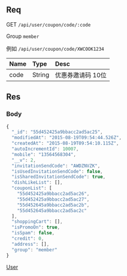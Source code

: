 ## Req

GET `/api/user/coupon/code/:code`

Group `member`

例如 `/api/user/coupon/code/XWCOOK1234`

| Name                   | Type   | Desc        |
|:-------                |:-------|:-------     |
| code                   | String | 优惠券邀请码 10位    |




## Res
### Body





```js
{
  "_id": "55d452425a9bbacc2ad5ac25",
  "modifiedAt": "2015-08-19T09:54:44.526Z",
  "createdAt": "2015-08-19T09:54:10.115Z",
  "autoIncrementId": 10007,
  "mobile": "13564568304",
  "__v": 2,
  "invitationSendCode": "AWDZNVZK",
  "isUsedInvitationSendCode": false,
  "isSharedInvitationSendCode": true,
  "dishLikeList": [],
  "couponList": [
    "55d452425a9bbacc2ad5ac26",
    "55d452425a9bbacc2ad5ac27",
    "55d452645a9bbacc2ad5ac2b",
    "55d452645a9bbacc2ad5ac2c"
  ],
  "shoppingCart": [],
  "isPromoOn": true,
  "isSpam": false,
  "credit": 0,
  "address": [],
  "group": "member"
}

```

[User](../User)